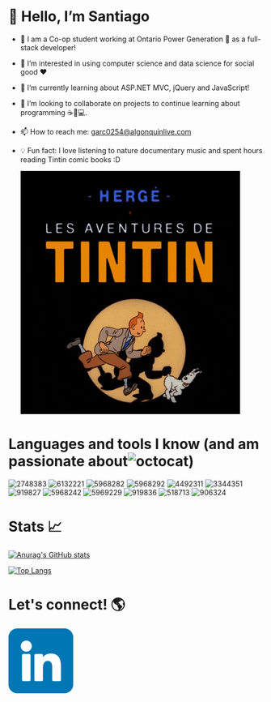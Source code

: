 # 👋 Hello, I’m Santiago
- :briefcase: I am a Co-op student working at Ontario Power Generation :battery: as a full-stack developer!
- 👀 I’m interested in using computer science and data science for social good ❤️
- 🌱 I’m currently learning about ASP.NET MVC, jQuery and JavaScript!
- 🖤 I’m looking to collaborate on projects to continue learning about programming ☕🐍💻.
- 📫 How to reach me: garc0254@algonquinlive.com
- 💡 Fun fact: I love listening to nature documentary music and spent hours reading Tintin comic books :D

     ![Tintin](tintin.gif)

# Languages and tools I know (and am passionate about![octocat](https://github.com/SantiagoG117/SantiagoG117/assets/128077604/30ce711f-9d86-4b97-b5f1-283fe62211b9))

![2748383](https://github.com/SantiagoG117/SantiagoG117/assets/128077604/1f930faa-7b85-4e79-823f-2fa6b7b642e0)
![6132221](https://github.com/SantiagoG117/SantiagoG117/assets/128077604/ca6992fd-abca-4294-9410-60e6f7e36207)
![5968282](https://github.com/SantiagoG117/SantiagoG117/assets/128077604/f14af888-a403-4fb0-98ea-5d7938bea7ec) ![5968292](https://github.com/SantiagoG117/SantiagoG117/assets/128077604/8063f814-77a2-489f-9d50-5d0265c7c05c) ![4492311](https://github.com/SantiagoG117/SantiagoG117/assets/128077604/b00a3431-3833-42b7-a9be-45390cf8142e) ![3344351](https://github.com/SantiagoG117/SantiagoG117/assets/128077604/1d6df4f7-f66b-49ad-8424-673033b50c49) ![919827](https://github.com/SantiagoG117/SantiagoG117/assets/128077604/55de9dcc-0c4c-454b-b36f-f307f15d7e94) ![5968242](https://github.com/SantiagoG117/SantiagoG117/assets/128077604/65170ae2-08bd-4a5e-ac0b-7a3aa88d7cfc) ![5969229](https://github.com/SantiagoG117/SantiagoG117/assets/128077604/29152451-63ca-4716-8b3d-d9862139cfff) ![919836](https://github.com/SantiagoG117/SantiagoG117/assets/128077604/652b127b-4bcc-477e-a9ec-a93bfe3fff68) ![518713](https://github.com/SantiagoG117/SantiagoG117/assets/128077604/9b760559-04e1-432c-a1eb-cdb438a390ee) 
![906324](https://github.com/SantiagoG117/SantiagoG117/assets/128077604/27033630-f31a-42ef-8657-31e7d1314aef)



# Stats 📈

[![Anurag's GitHub stats](https://github-readme-stats.vercel.app/api?username=SantiagoG117&show_icons=true&theme=dark)](https://github.com/anuraghazra/github-readme-stats)

[![Top Langs](https://github-readme-stats.vercel.app/api/top-langs/?username=SantiagoG117&layout=donut&theme=dark)](https://github.com/anuraghazra/github-readme-stats)

# Let's connect! 🌎

[![LinkedIn](https://github.com/SantiagoG117/Icons/blob/main/linkidNEW.png)](https://www.linkedin.com/in/santiago-garcia-201792261/)



